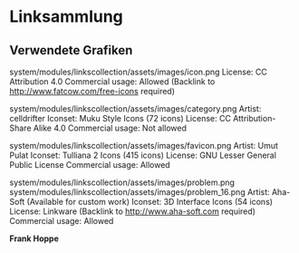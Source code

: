 # Linksammlung

## Verwendete Grafiken

system/modules/linkscollection/assets/images/icon.png
License: CC Attribution 4.0
Commercial usage: Allowed (Backlink to http://www.fatcow.com/free-icons required)

system/modules/linkscollection/assets/images/category.png
Artist: celldrifter
Iconset: Muku Style Icons (72 icons)
License: CC Attribution-Share Alike 4.0
Commercial usage: Not allowed

system/modules/linkscollection/assets/images/favicon.png
Artist: Umut Pulat
Iconset: Tulliana 2 Icons (415 icons)
License: GNU Lesser General Public License
Commercial usage: Allowed

system/modules/linkscollection/assets/images/problem.png
system/modules/linkscollection/assets/images/problem_16.png
Artist: Aha-Soft (Available for custom work)
Iconset: 3D Interface Icons (54 icons)
License: Linkware (Backlink to http://www.aha-soft.com required)
Commercial usage: Allowed

**Frank Hoppe**
